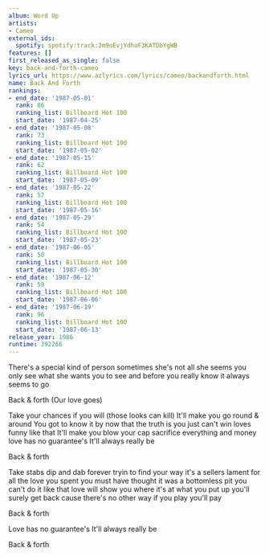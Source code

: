 ```yaml
---
album: Word Up
artists:
- Cameo
external_ids:
  spotify: spotify:track:2m9oEvjYdhuF3KATDbYgWB
features: []
first_released_as_single: false
key: back-and-forth-cameo
lyrics_url: https://www.azlyrics.com/lyrics/cameo/backandforth.html
name: Back And Forth
rankings:
- end_date: '1987-05-01'
  rank: 86
  ranking_list: Billboard Hot 100
  start_date: '1987-04-25'
- end_date: '1987-05-08'
  rank: 73
  ranking_list: Billboard Hot 100
  start_date: '1987-05-02'
- end_date: '1987-05-15'
  rank: 62
  ranking_list: Billboard Hot 100
  start_date: '1987-05-09'
- end_date: '1987-05-22'
  rank: 57
  ranking_list: Billboard Hot 100
  start_date: '1987-05-16'
- end_date: '1987-05-29'
  rank: 54
  ranking_list: Billboard Hot 100
  start_date: '1987-05-23'
- end_date: '1987-06-05'
  rank: 50
  ranking_list: Billboard Hot 100
  start_date: '1987-05-30'
- end_date: '1987-06-12'
  rank: 59
  ranking_list: Billboard Hot 100
  start_date: '1987-06-06'
- end_date: '1987-06-19'
  rank: 96
  ranking_list: Billboard Hot 100
  start_date: '1987-06-13'
release_year: 1986
runtime: 392266
---
```

There's a special kind of person
sometimes she's not all she seems
you only see what she wants you to see
and before you really know it always seems to go

Back & forth 
(Our love goes)

Take your chances if you will (those looks can kill)
It'll make you go round & around
You got to know it by now
that the truth is you just can't win 
loves funny like that
It'll make you blow your cap
sacrifice everything and money
love has no guarantee's
It'll always really be

Back & forth 

Take stabs dip and dab
forever tryin to find your way
it's a sellers lament 
for all the love you spent
you must have thought it was a bottomless pit
you can't do it like that
love will show you where it's at
what you put up you'll surely get back
cause there's no other way
if you play you'll pay

Back & forth 

Love has no guarantee's
It'll always really be

Back & forth
